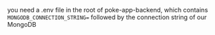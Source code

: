 you need a .env file in the root of poke-app-backend, which contains
`MONGODB_CONNECTION_STRING=`
followed by the connection string of our MongoDB
